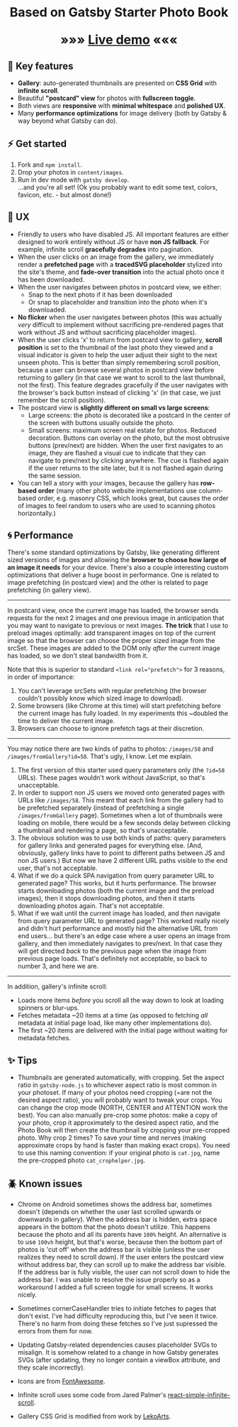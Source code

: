 <h1 align="center">
  Based on Gatsby Starter Photo Book 

»»» [Live demo](https://gatsby-starter-photo-book.netlify.com) «««

## :notebook: Key features

- **Gallery**: auto-generated thumbnails are presented on **CSS Grid** with **infinite scroll**.
- Beautiful **"postcard" view** for photos with **fullscreen toggle**.
- Both views are **responsive** with **minimal whitespace** and **polished UX**.
- Many **performance optimizations** for image delivery (both by Gatsby & way beyond what Gatsby can do).

## :zap: Get started

1. Fork and `npm install`.
2. Drop your photos in `content/images`.
3. Run in dev mode with `gatsby develop`.  
...and you're all set! (Ok you probably want to edit some text, colors, favicon, etc. - but almost done!)

## :gem: UX

- Friendly to users who have disabled JS. All important features are either designed to work entirely without JS or have **non JS fallback**. For example, infinite scroll **gracefully degrades** into pagination.
- When the user clicks on an image from the gallery, we immediately render a **prefetched page** with a **tracedSVG placeholder** stylized into the site's theme, and **fade-over transition** into the actual photo once it has been downloaded.
- When the user navigates between photos in postcard view, we either:
    - Snap to the next photo if it has been downloaded
    - Or snap to placeholder and transition into the photo when it's downloaded.
- **No flicker** when the user navigates between photos (this was actually _very_ difficult to implement without sacrificing pre-rendered pages that work without JS and without sacrificing placeholder images).
- When the user clicks 'x' to return from postcard view to gallery, **scroll position** is set to the thumbnail of the last photo they viewed and a visual indicator is given to help the user adjust their sight to the next unseen photo. This is better than simply remembering scroll position, because a user can browse several photos in postcard view before returning to gallery (in that case we want to scroll to the last thumbnail, not the first). This feature degrades gracefully if the user navigates with the browser's back button instead of clicking 'x' (in that case, we just remember the scroll position).
- The postcard view is **slightly different on small vs large screens**:
    - Large screens: the photo is decorated like a postcard in the center of the screen with buttons usually outside the photo.
    - Small screens: maximum screen real estate for photos. Reduced decoration. Buttons can overlay on the photo, but the most obtrusive buttons (prev/next) are hidden. When the user first navigates to an image, they are flashed a visual cue to indicate that they can navigate to prev/next by clicking anywhere. The cue is flashed again if the user returns to the site later, but it is not flashed again during the same session.
- You can tell a story with your images, because the gallery has **row-based order** (many other photo website implementations use column-based order, e.g. masonry CSS, which looks great, but causes the order of images to feel random to users who are used to scanning photos horizontally.)

## :cyclone: Performance

There's some standard optimizations by Gatsby, like generating different sized versions of images and allowing the **browser to choose how large of an image it needs** for your device. There's also a couple interesting custom optimizations that deliver a huge boost in performance. One is related to image prefetching (in postcard view) and the other is related to page prefetching (in gallery view).

---

In postcard view, once the current image has loaded, the browser sends requests for the next 2 images and one previous image in anticipation that you may want to navigate to previous or next images. **The trick** that I use to preload images optimally: add transparent images on top of the current image so that the browser can choose the proper sized image from the srcSet. These images are added to the DOM only _after_ the current image has loaded, so we don't steal bandwidth from it.

Note that this is superior to standard `<link rel="prefetch">` for 3 reasons, in order of importance:

1. You can't leverage srcSets with regular prefetching (the browser couldn't possibly know which sized image to download).
2. Some browsers (like Chrome at this time) will start prefetching before the current image has fully loaded. In my experiments this ~doubled the time to deliver the current image.
3. Browsers can choose to ignore prefetch tags at their discretion.

---

You may notice there are two kinds of paths to photos: `/images/58` and `/images/fromGallery?id=58`. That's ugly, I know. Let me explain.

1. The first version of this starter used query parameters only (the `?id=58` URLs). These pages wouldn't work without JavaScript, so that's unacceptable.
2. In order to support non JS users we moved onto generated pages with URLs like `/images/58`. This meant that each link from the gallery had to be prefetched separately (instead of prefetching a single `/images/fromGallery` page). Sometimes when a lot of thumbnails were loading on mobile, there would be a few seconds delay between clicking a thumbnail and rendering a page, so that's unacceptable.
3. The obvious solution was to use both kinds of paths: query parameters for gallery links and generated pages for everything else. (And, obviously, gallery links have to point to different paths between JS and non JS users.) But now we have 2 different URL paths visible to the end user, that's not acceptable.
4. What if we do a quick SPA navigation from query parameter URL to generated page? This works, but it hurts performance. The browser starts downloading photos (both the current image and the preload images), then it stops downloading photos, and then it starts downloading photos again. That's not acceptable.
5. What if we wait until the current image has loaded, and _then_ navigate from query parameter URL to generated page? This worked really nicely and didn't hurt performance and mostly hid the alternative URL from end users... but there's an edge case where a user opens an image from gallery, and then immediately navigates to prev/next. In that case they will get directed _back_ to the previous page when the image from previous page loads. That's definitely not acceptable, so back to number 3, and here we are.

---

In addition, gallery's infinite scroll:
- Loads more items _before_ you scroll all the way down to look at loading spinners or blur-ups.
- Fetches metadata ~20 items at a time (as opposed to fetching _all_ metadata at initial page load, like many other implementations do).
- The first ~20 items are delivered with the initial page without waiting for metadata fetches.

## :sparkles: Tips

- Thumbnails are generated automatically, with cropping. Set the aspect ratio in `gatsby-node.js` to whichever aspect ratio is most common in your photoset. If many of your photos need cropping (=are not the desired aspect ratio), you will probably want to tweak your crops. You can change the crop mode (NORTH, CENTER and ATTENTION work the best). You can also manually pre-crop some photos: make a copy of your photo, crop it approximately to the desired aspect ratio, and the Photo Book will then create the thumbnail by cropping your pre-cropped photo. Why crop 2 times? To save your time and nerves (making approximate crops by hand is faster than making exact crops). You need to use this naming convention: if your original photo is `cat.jpg`, name the pre-cropped photo `cat_crophelper.jpg`.

## :beetle: Known issues

- Chrome on Android sometimes shows the address bar, sometimes doesn't (depends on whether the user last scrolled upwards or downwards in gallery). When the address bar is hidden, extra space appears in the bottom that the photo doesn't utilize. This happens because the photo and all its parents have `100%` height. An alternative is to use `100vh` height, but that's worse, because then the bottom part of photos is 'cut off' when the address bar is visible (unless the user realizes they need to scroll down). If the user enters the postcard view without address bar, they can scroll up to make the address bar visible. If the address bar is fully visible, the user can not scroll down to hide the address bar. I was unable to resolve the issue properly so as a workaround I added a full screen toggle for small screens. It works nicely.
- Sometimes cornerCaseHandler tries to initiate fetches to pages that don't exist. I've had difficulty reproducing this, but I've seen it twice. There's no harm from doing these fetches so I've just supressed the errors from them for now.
- Updating Gatsby-related dependencies causes placeholder SVGs to misalign. It is somehow related to a change in how Gatsby generates SVGs (after updating, they no longer contain a viewBox attribute, and they scale incorrectly).


- Icons are from [FontAwesome](https://www.fontawesome.com).
- Infinite scroll uses some code from Jared Palmer's [react-simple-infinite-scroll](https://github.com/jaredpalmer/react-simple-infinite-scroll).
- Gallery CSS Grid is modified from work by [LekoArts](https://www.lekoarts.de/).
